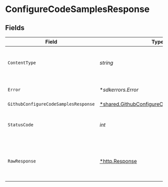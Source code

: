 # ConfigureCodeSamplesResponse


## Fields

| Field                                                                                                          | Type                                                                                                           | Required                                                                                                       | Description                                                                                                    |
| -------------------------------------------------------------------------------------------------------------- | -------------------------------------------------------------------------------------------------------------- | -------------------------------------------------------------------------------------------------------------- | -------------------------------------------------------------------------------------------------------------- |
| `ContentType`                                                                                                  | *string*                                                                                                       | :heavy_check_mark:                                                                                             | HTTP response content type for this operation                                                                  |
| `Error`                                                                                                        | **sdkerrors.Error*                                                                                             | :heavy_minus_sign:                                                                                             | Default error response                                                                                         |
| `GithubConfigureCodeSamplesResponse`                                                                           | [*shared.GithubConfigureCodeSamplesResponse](../../../pkg/models/shared/githubconfigurecodesamplesresponse.md) | :heavy_minus_sign:                                                                                             | OK                                                                                                             |
| `StatusCode`                                                                                                   | *int*                                                                                                          | :heavy_check_mark:                                                                                             | HTTP response status code for this operation                                                                   |
| `RawResponse`                                                                                                  | [*http.Response](https://pkg.go.dev/net/http#Response)                                                         | :heavy_check_mark:                                                                                             | Raw HTTP response; suitable for custom response parsing                                                        |